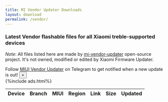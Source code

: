 ```yaml
---
title: MI Vendor Updater Downloads
layout: download
permalink: /vendor/
---
```


### Latest Vendor flashable files for all Xiaomi treble-supported devices

*Note*: All files listed here are made by [mi-vendor-updater](https://github.com/TryHardDood/mi-vendor-updater) open-source project. It's not owned, modified or edited by Xiaomi Firmware Updater.

<div class="alert alert-primary alert-dismissible fade show" role="alert">
    Follow <a href="https://t.me/MIUIVendorUpdater" class="alert-link">MIUI Vendor Updater</a> on Telegram to get notified when a new update is out!
    <button type="button" class="close" data-dismiss="alert" aria-label="Close">
        <span aria-hidden="true">&times;</span>
    </button>
</div>
{%include ads.html%}
<div class="table-responsive-md" id="table-wrapper">
<table id="vendor" class="display dt-responsive nowrap compact table table-striped table-hover table-sm" style="width:100%">
    <thead class="thead-dark">
        <tr>
            <th data-ref="device">Device</th>
            <th data-ref="branch">Branch</th>
            <th data-ref="miui">MIUI</th>
            <th data-ref="region">Region</th>
            <th data-ref="link">Link</th>
            <th data-ref="size">Size</th>
            <th data-ref="updated">Updated</th>
        </tr>
    </thead>
    <script>loadLatestVendor()</script>
</table>
</div>
